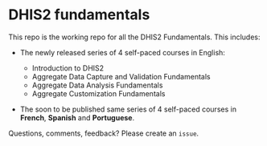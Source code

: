 # DHIS2 fundamentals

This repo is the working repo for all the DHIS2 Fundamentals. This includes:

* The newly released series of 4 self-paced courses in English:
  * Introduction to DHIS2
  * Aggregate Data Capture and Validation Fundamentals
  * Aggregate Data Analysis Fundamentals
  * Aggregate Customization Fundamentals
 
* The soon to be published same series of 4 self-paced courses in **French**, **Spanish** and **Portuguese**.

Questions, comments, feedback? Please create an `issue`.
